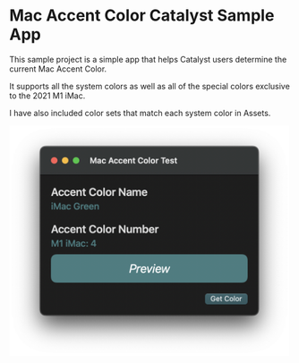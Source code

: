 # Mac Accent Color Catalyst Sample App

This sample project is a simple app that helps Catalyst users determine the current Mac Accent Color.

It supports all the system colors as well as all of the special colors exclusive to the 2021 M1 iMac.

I have also included color sets that match each system color in Assets.

<img width="500" height="412" src="/Resources/Screenshot.png">
